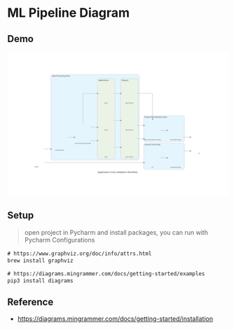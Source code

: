# ML Pipeline Diagram

## Demo
![](./src/output.svg)

## Setup
> open project in Pycharm and install packages, you can run with Pycharm Configurations
```
# https://www.graphviz.org/doc/info/attrs.html
brew install graphviz
```

```
# https://diagrams.mingrammer.com/docs/getting-started/examples
pip3 install diagrams
```

## Reference
- https://diagrams.mingrammer.com/docs/getting-started/installation